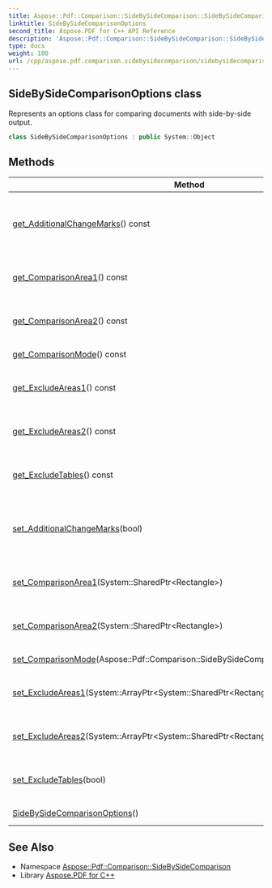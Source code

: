 ```yaml
---
title: Aspose::Pdf::Comparison::SideBySideComparison::SideBySideComparisonOptions class
linktitle: SideBySideComparisonOptions
second_title: Aspose.PDF for C++ API Reference
description: 'Aspose::Pdf::Comparison::SideBySideComparison::SideBySideComparisonOptions class. Represents an options class for comparing documents with side-by-side output in C++.'
type: docs
weight: 100
url: /cpp/aspose.pdf.comparison.sidebysidecomparison/sidebysidecomparisonoptions/
---
```

## SideBySideComparisonOptions class


Represents an options class for comparing documents with side-by-side output.

```cpp
class SideBySideComparisonOptions : public System::Object
```

## Methods

| Method | Description |
| --- | --- |
| [get_AdditionalChangeMarks](./get_additionalchangemarks/)() const | Get and set the property that determines whether additional change markers are displayed. If set, displays change marks that are not on the current page but are present on another page. If the change lacates between words, the mark may not be positioned exactly relative to the whitespace character. The default value is **false**. |
| [get_ComparisonArea1](./get_comparisonarea1/)() const | Get and set the comparison area. Used for the first page or document in the comparison method. This option can't be setted along with [ExcludeTables](../), [ExcludeAreas1](../) and [ExcludeAreas2](../) options. |
| [get_ComparisonArea2](./get_comparisonarea2/)() const | Get and set the comparison area. Used for the second page or document in the comparison method. This option can't be setted along with [ExcludeTables](../), [ExcludeAreas1](../) and [ExcludeAreas2](../) options. |
| [get_ComparisonMode](./get_comparisonmode/)() const | Gets and sets a comparison mode. The default value is [SideBySideComparison::ComparisonMode::IgnoreSpaces](../comparisonmode/). |
| [get_ExcludeAreas1](./get_excludeareas1/)() const | Get and set the exclude areas. Used for the first page or document in the comparison method. This option can be setted along with [ExcludeTables](../). This option can't be setted along with [ComparisonArea1](../) option. |
| [get_ExcludeAreas2](./get_excludeareas2/)() const | Get and set the exclude areas. Used for the second page or document in the comparison method. This option can be setted along with [ExcludeTables](../). This option can't be setted along with [ComparisonArea2](../) option. |
| [get_ExcludeTables](./get_excludetables/)() const | Get and set the option that determines whether tables are excluded from comparison. This option cannot be set together with [ComparisonArea1](../) and [ComparisonArea2](../). The default value is **false**. |
| [set_AdditionalChangeMarks](./set_additionalchangemarks/)(bool) | Get and set the property that determines whether additional change markers are displayed. If set, displays change marks that are not on the current page but are present on another page. If the change lacates between words, the mark may not be positioned exactly relative to the whitespace character. The default value is **false**. |
| [set_ComparisonArea1](./set_comparisonarea1/)(System::SharedPtr\<Rectangle\>) | Get and set the comparison area. Used for the first page or document in the comparison method. This option can't be setted along with [ExcludeTables](../), [ExcludeAreas1](../) and [ExcludeAreas2](../) options. |
| [set_ComparisonArea2](./set_comparisonarea2/)(System::SharedPtr\<Rectangle\>) | Get and set the comparison area. Used for the second page or document in the comparison method. This option can't be setted along with [ExcludeTables](../), [ExcludeAreas1](../) and [ExcludeAreas2](../) options. |
| [set_ComparisonMode](./set_comparisonmode/)(Aspose::Pdf::Comparison::SideBySideComparison::ComparisonMode) | Gets and sets a comparison mode. The default value is [SideBySideComparison::ComparisonMode::IgnoreSpaces](../comparisonmode/). |
| [set_ExcludeAreas1](./set_excludeareas1/)(System::ArrayPtr\<System::SharedPtr\<Rectangle\>\>) | Get and set the exclude areas. Used for the first page or document in the comparison method. This option can be setted along with [ExcludeTables](../). This option can't be setted along with [ComparisonArea1](../) option. |
| [set_ExcludeAreas2](./set_excludeareas2/)(System::ArrayPtr\<System::SharedPtr\<Rectangle\>\>) | Get and set the exclude areas. Used for the second page or document in the comparison method. This option can be setted along with [ExcludeTables](../). This option can't be setted along with [ComparisonArea2](../) option. |
| [set_ExcludeTables](./set_excludetables/)(bool) | Get and set the option that determines whether tables are excluded from comparison. This option cannot be set together with [ComparisonArea1](../) and [ComparisonArea2](../). The default value is **false**. |
| [SideBySideComparisonOptions](./sidebysidecomparisonoptions/)() | Creates an instance of [SideBySideComparisonOptions](./) class. |
## See Also

* Namespace [Aspose::Pdf::Comparison::SideBySideComparison](../)
* Library [Aspose.PDF for C++](../../)
